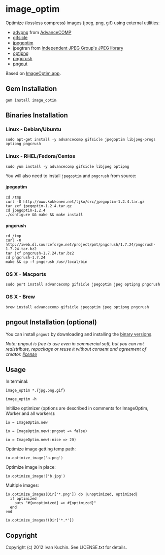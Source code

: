 # image_optim

Optimize (lossless compress) images (jpeg, png, gif) using external utilities:

* [advpng](http://advancemame.sourceforge.net/doc-advpng.html) from [AdvanceCOMP](http://advancemame.sourceforge.net/comp-readme.html)
* [gifsicle](http://www.lcdf.org/gifsicle/)
* [jpegoptim](http://www.kokkonen.net/tjko/projects.html)
* jpegtran from [Independent JPEG Group's JPEG library](http://www.ijg.org/)
* [optipng](http://optipng.sourceforge.net/)
* [pngcrush](http://pmt.sourceforge.net/pngcrush/)
* [pngout](http://www.advsys.net/ken/util/pngout.htm)

Based on [ImageOptim.app](http://imageoptim.com/).

## Gem Installation

    gem install image_optim

## Binaries Installation

### Linux - Debian/Ubuntu

    sudo apt-get install -y advancecomp gifsicle jpegoptim libjpeg-progs optipng pngcrush

### Linux - RHEL/Fedora/Centos

    sudo yum install -y advancecomp gifsicle libjpeg optipng

You will also need to install `jpegoptim` and `pngcrush` from source:

#### jpegoptim

    cd /tmp
    curl -O http://www.kokkonen.net/tjko/src/jpegoptim-1.2.4.tar.gz
    tar zxf jpegoptim-1.2.4.tar.gz
    cd jpegoptim-1.2.4
    ./configure && make && make install

#### pngcrush

    cd /tmp
    curl -O http://iweb.dl.sourceforge.net/project/pmt/pngcrush/1.7.24/pngcrush-1.7.24.tar.bz2
    tar jxf pngcrush-1.7.24.tar.bz2
    cd pngcrush-1.7.24
    make && cp -f pngcrush /usr/local/bin

### OS X - Macports

    sudo port install advancecomp gifsicle jpegoptim jpeg optipng pngcrush

### OS X - Brew

    brew install advancecomp gifsicle jpegoptim jpeg optipng pngcrush

## pngout Installation (optional)

You can install `pngout` by downloading and installing the [binary versions](http://www.jonof.id.au/kenutils).

_Note: pngout is free to use even in commercial soft, but you can not redistribute, repackage or reuse it without consent and agreement of creator. [license](http://advsys.net/ken/utils.htm#pngoutkziplicense)_

## Usage

In terminal:

    image_optim *.{jpg,png,gif}

    image_optim -h

Initilize optimizer (options are described in comments for ImageOptim, Worker and all workers):

    io = ImageOptim.new

    io = ImageOptim.new(:pngout => false)

    io = ImageOptim.new(:nice => 20)

Optimize image getting temp path:

    io.optimize_image('a.png')

Optimize image in place:

    io.optimize_image!('b.jpg')

Multiple images:

    io.optimize_images(Dir['*.png']) do |unoptimized, optimized|
      if optimized
        puts "#{unoptimized} => #{optimized}"
      end
    end

    io.optimize_images!(Dir['*.*'])

## Copyright

Copyright (c) 2012 Ivan Kuchin. See LICENSE.txt for details.
